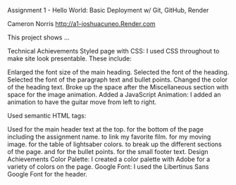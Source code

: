 Assignment 1 - Hello World: Basic Deployment w/ Git, GitHub, Render

Cameron Norris http://a1-joshuacuneo.Render.com

This project shows ...

Technical Achievements
Styled page with CSS: I used CSS throughout to make site look presentable. These include:

Enlarged the font size of the main heading.
Selected the font of the heading.
Selected the font of the paragraph text and bullet points.
Changed the color of the heading text.
Broke up the space after the Miscellaneous section with space for the image animation.
Added a JavaScript Animation: I added an animation to have the guitar move from left to right.

Used semantic HTML tags:

Used for the main header text at the top.
for the bottom of the page including the assignment name.
to link my favorite film.
 for my moving image.
for the table of lightsaber colors.
to break up the different sections of the page.
and
for the bullet points.
for the small footer text.
Design Achievements
Color Palette: I created a color palette with Adobe for a variety of colors on the page.
Google Font: I used the Libertinus Sans Google Font for the header.
